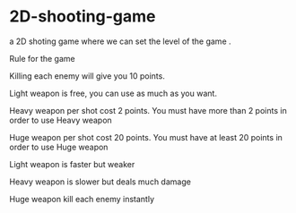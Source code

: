 # 2D-shooting-game
 a 2D shoting game where we can set the level of the game .

 
Rule for the game 

Killing each enemy will give you 10 points.

Light weapon is free, you can use as much as you want.

Heavy weapon per shot cost 2 points. You must have more than 2 points in order to use Heavy weapon

Huge weapon per shot cost 20 points. You must have at least 20 points in order to use Huge weapon

Light weapon is faster but weaker

Heavy weapon is slower but deals much damage

Huge weapon kill each enemy instantly
